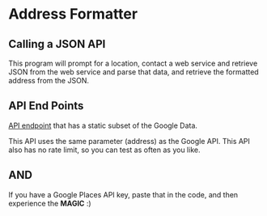 # Address Formatter


## Calling a JSON API

This program will prompt for a location, contact a web service and retrieve JSON from the web service and parse that 
data, and retrieve the formatted address from the JSON.


## API End Points

[API endpoint](http://py4e-data.dr-chuck.net/json?) that has a static subset of the Google Data.

This API uses the same parameter (address) as the Google API. This API also has no rate limit, so you can test as often
as you like.


## AND

If you have a Google Places API key, paste that in the code, and then experience the **MAGIC** :)

